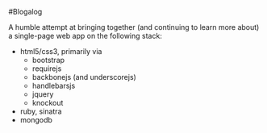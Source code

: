 #Blogalog

A humble attempt at bringing together (and continuing to learn more about) a single-page web app on the following stack:

<ul>
  <li>
    html5/css3, primarily via
    <ul>
      <li>bootstrap</li>
      <li>requirejs</li>
      <li>backbonejs (and underscorejs)</li>
      <li>handlebarsjs</li>
      <li>jquery</li>
      <li>knockout</li>
    </ul>
  </li>
  <li>ruby, sinatra</li>
  <li>mongodb</li>
</ul>
